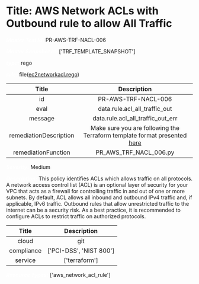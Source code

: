 



# Title: AWS Network ACLs with Outbound rule to allow All Traffic


***<font color="white">Master Test Id:</font>*** PR-AWS-TRF-NACL-006

***<font color="white">Master Snapshot Id:</font>*** ['TRF_TEMPLATE_SNAPSHOT']

***<font color="white">type:</font>*** rego

***<font color="white">rule:</font>*** file([ec2networkacl.rego])  
  
  
  
  

|Title|Description|
| :---: | :---: |
|id|PR-AWS-TRF-NACL-006|
|eval|data.rule.acl_all_traffic_out|
|message|data.rule.acl_all_traffic_out_err|
|remediationDescription|Make sure you are following the Terraform template format presented <a href='https://registry.terraform.io/providers/hashicorp/aws/latest/docs/resources/network_acl_rule' target='_blank'>here</a>|
|remediationFunction|PR_AWS_TRF_NACL_006.py|


***<font color="white">Severity:</font>*** Medium

***<font color="white">Description:</font>*** This policy identifies ACLs which allows traffic on all protocols. A network access control list (ACL) is an optional layer of security for your VPC that acts as a firewall for controlling traffic in and out of one or more subnets. By default, ACL allows all inbound and outbound IPv4 traffic and, if applicable, IPv6 traffic. Outbound rules that allow unrestricted traffic to the internet can be a security risk. As a best practice, it is recommended to configure ACLs to restrict traffic on authorized protocols.  
  
  

|Title|Description|
| :---: | :---: |
|cloud|git|
|compliance|['PCI-DSS', 'NIST 800']|
|service|['terraform']|


***<font color="white">Resource Types:</font>*** ['aws_network_acl_rule']


[ec2networkacl.rego]: https://github.com/prancer-io/prancer-compliance-test/tree/master/aws/terraform/ec2networkacl.rego
